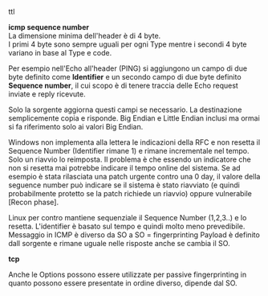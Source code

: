 ttl  



**icmp sequence number**  
La dimensione minima dell'header è di 4 byte.  
I primi 4 byte sono sempre uguali per ogni Type mentre i secondi 4 byte variano in base al Type e code.  

Per esempio nell'Echo all'header (PING) si aggiungono un campo di due byte definito come **Identifier** e un secondo campo di due byte definito **Sequence number**, il cui scopo è di tenere traccia delle Echo request inviate e reply ricevute.  

Solo la sorgente aggiorna questi campi se necessario. La destinazione semplicemente copia e risponde.
Big Endian e Little Endian inclusi ma ormai si fa riferimento solo ai valori Big Endian.

Windows non implementa alla lettera le indicazioni della RFC e non resetta il Sequence Number (Identifier rimane 1) e rimane incrementale nel tempo. Solo un riavvio lo reimposta. Il problema è che essendo un indicatore che non si resetta mai potrebbe indicare il tempo online del sistema. Se ad esempio è stata rilasciata una patch urgente contro una 0 day, il valore della seguence number può indicare se il sistema è stato riavviato (e quindi probabilmente protetto se la patch richiede un riavvio) oppure vulnerabile [Recon phase].

Linux per contro mantiene sequenziale il Sequence Number (1,2,3..) e lo resetta. L'identifier è basato sul tempo e quindi molto meno prevedibile.
Messaggio in ICMP è diverso da SO a SO = fingerprinting
Payload è definito dall sorgente e rimane uguale nelle risposte anche se cambia il SO.


**tcp**

Anche le Options possono essere utilizzate per passive fingerprinting in quanto possono essere presentate in ordine diverso, dipende dal SO.


